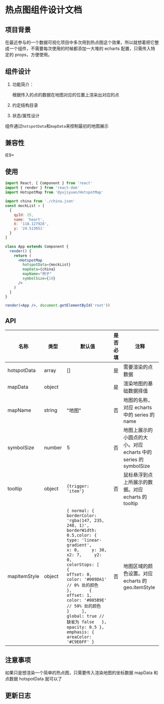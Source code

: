# 热点图组件设计文档



## 项目背景

在最近参与的一个数据可视化项目中多次用到热点图这个效果，所以就想着把它整成一个组件，不需要每次使用的时候都添加一大堆的 echarts 配置，只需传入特定的 props，方便使用。

## 组件设计

1. 功能简介：

   根据传入的点的数据在地图对应的位置上渲染出对应的点

2. 约定结构目录

   

3.  状态/属性设计

   组件通过`hotspotData`和`mapData`来控制最初的地图展示

## 兼容性

IE9+

## 使用

```jsx
import React, { Component } from 'react'
import { render } from 'react-dom'
import HotspotMap from '@yujiyuan/HotspotMap'

import china from './china.json'
const mockList = [
  {
    qyId: 25,
    name: 'heart',
    X: '118.127928',
    y: '24.513651'
  }
]

class App extends Component {
  render() {
    return (
      <HotspotMap
        hotspotData={mockList}
        mapData={china}
        mapName="例子"
        symbolSize={10}
      />
    )
  }
}

render(<App />, document.getElementById('root'))
```

## API

| 名称        | 类型   | 默认值 | 是否必填 | 注释                                                             |
| ----------- | ------ | ------ | -------- | ---------------------------------------------------------------- |
| hotspotData | array  | []     | 是       | 需要渲染的点数据                                                 |
| mapData     | object |      | 是       | 渲染地图的基础数据择值                                           |
| mapName     | string | "地图" | 否       | 地图的名称，对应 echarts 中的 series 的 name                     |
| symbolSize  | number | 5      | 否     | 地图上展示的小圆点的大小。对应 echarts 中的 series 的 symbolSize |
| tooltip     | object | `{trigger: 'item'}` |否|鼠标悬浮到点上所展示的数据。对应 echarts 的 tooltip|
| mapItemStyle | object | `{ normal: { borderColor: 'rgba(147, 235, 248, 1)', borderWidth: 0.5,color: {     type: 'linear-gradient',     x: 0,     y: 30,     x2: 7,     y2: 0,     colorStops: [       {         offset: 0,         color: '#009DA1' // 0% 处的颜色       },       {         offset: 1,         color: '#005B9E' // 50% 处的颜色       }     ],     global: true // 缺省为 false   },   opacity: 0.5 }, emphasis: {   areaColor: '#C9E6FF' }` |否|地图区域的颜色设置。对应 echarts 的 geo.itemStyle|

## 注意事项

如果只是想渲染一个简单的热点图，只需要传入渲染地图的坐标数据 mapData 和点数据 hotspotData 就可以了

## 更新日志
